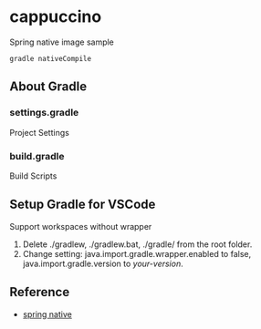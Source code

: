 # cappuccino

Spring native image sample

`gradle nativeCompile`

## About Gradle

### settings.gradle

Project Settings

### build.gradle

Build Scripts

## Setup Gradle for VSCode

Support workspaces without wrapper

1. Delete ./gradlew, ./gradlew.bat, ./gradle/ from the root folder.
2. Change setting: java.import.gradle.wrapper.enabled to false, java.import.gradle.version to _your-version_.

## Reference

- [spring native](https://docs.spring.io/spring-native/docs/current/reference/htmlsingle)

